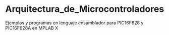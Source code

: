 # Arquitectura_de_Microcontroladores
Ejemplos y programas en lenguaje ensamblador para PIC16F628 y PIC16F628A en MPLAB X
